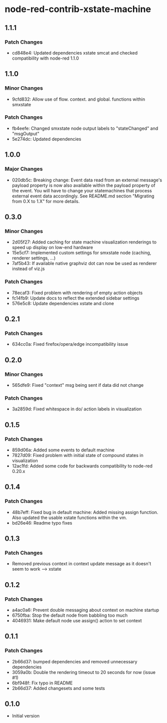 # node-red-contrib-xstate-machine

## 1.1.1

### Patch Changes

- cd848e4: Updated dependencies xstate smcat and checked compatibility with node-red 1.1.0

## 1.1.0

### Minor Changes

- 9cfd832: Allow use of flow. context. and global. functions within smxstate

### Patch Changes

- fb4eefe: Changed smxstate node output labels to "stateChanged" and "msgOutput"
- 5e274dc: Updated dependencies

## 1.0.0

### Major Changes

- 020db5c: Breaking change: Event data read from an external message's payload property is now also available within the payload property of the event. You will have to change your statemachines that process external event data accordingly. See README.md section "Migrating from 0.X to 1.X" for more details.

## 0.3.0

### Minor Changes

- 2d05f27: Added caching for state machine visualization renderings to speed up display on low-end hardware
- 15e5cf7: Implemented custom settings for smxstate node (caching, renderer settings, ...)
- 7af5b43: If available native graphviz dot can now be used as renderer instead of viz.js

### Patch Changes

- 78ecaf3: Fixed problem with rendering of empty action objects
- fc14fb9: Update docs to reflect the extended sidebar settings
- 576e5c8: Update dependencies xstate and clone

## 0.2.1

### Patch Changes

- 634cc0a: Fixed firefox/opera/edge incompatibility issue

## 0.2.0

### Minor Changes

- 565dfe9: Fixed "context" msg being sent if data did not change

### Patch Changes

- 3a2859d: Fixed whitespace in do/ action labels in visualization

## 0.1.5

### Patch Changes

- 859d06a: Added some events to default machine
- 7827d09: Fixed problem with initial state of compound states in visualization
- 12ac1fd: Added some code for backwards compatibility to node-red 0.20.x

## 0.1.4

### Patch Changes

- 48b7eff: Fixed bug in default machine: Added missing assign function. Also updated the usable xstate functions within the vm.
- bd26e46: Readme typo fixes

## 0.1.3

### Patch Changes

- Removed previous context in context update message as it doesn't seem to work --> xstate

## 0.1.2

### Patch Changes

- a4ac0a6: Prevent double messaging about context on machine startup
- 6750fba: Stop the default node from babbling too much
- 4046931: Make default node use assign() action to set context

## 0.1.1

### Patch Changes

- 2b66d37: bumped dependencies and removed unnecessary dependencies
- 3059a0b: Double the rendering timeout to 20 seconds for now (issue #1)
- 6bf948f: Fix typo in README
- 2b66d37: Added changesets and some tests

## 0.1.0

- Initial version
